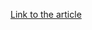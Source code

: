 [Link to the article](https://www.bitdefender.com/blog/labs/luminousmoth-plugx-file-exfiltration-and-persistence-revisited)
